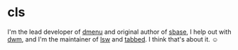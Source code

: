 cls
===

I'm the lead developer of [dmenu](http://tools.suckless.org/dmenu) and
original author of [sbase](http://git.suckless.org/sbase), I help out with [dwm](http://dwm.suckless.org), and I'm the maintainer of [lsw](http://tools.suckless.org/lsw) and [tabbed](http://tools.suckless.org/tabbed). I think that's about it. ☺
